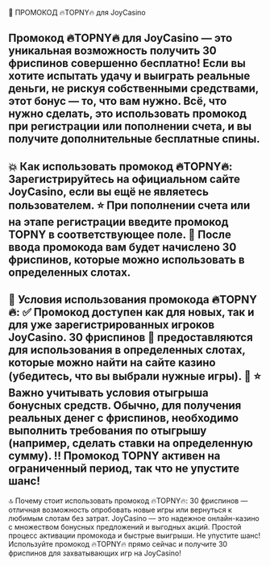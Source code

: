 🎁 ПРОМОКОД 🔥TOPNY🔥 для JoyCasino

Промокод 🔥TOPNY🔥 для JoyCasino — это уникальная возможность получить 30 фриспинов совершенно бесплатно! Если вы хотите испытать удачу и выиграть реальные деньги, не рискуя собственными средствами, этот бонус — то, что вам нужно. Всё, что нужно сделать, это использовать промокод при регистрации или пополнении счета, и вы получите дополнительные бесплатные спины.
---
💥 Как использовать промокод 🔥TOPNY🔥:
Зарегистрируйтесь на официальном сайте JoyCasino, если вы ещё не являетесь пользователем.
⭐ При пополнении счета или на этапе регистрации введите промокод TOPNY в соответствующее поле.
👀 После ввода промокода вам будет начислено 30 фриспинов, которые можно использовать в определенных слотах.
---
🤩 Условия использования промокода 🔥TOPNY🔥:
✅ Промокод доступен как для новых, так и для уже зарегистрированных игроков JoyCasino.
30 фриспинов 🍒 предоставляются для использования в определенных слотах, которые можно найти на сайте казино (убедитесь, что вы выбрали нужные игры). 🍒
⭐ Важно учитывать условия отыгрыша бонусных средств. Обычно, для получения реальных денег с фриспинов, необходимо выполнить требования по отыгрышу (например, сделать ставки на определенную сумму).
‼️ Промокод TOPNY активен на ограниченный период, так что не упустите шанс!
---
🔝 Почему стоит использовать промокод 🔥TOPNY🔥:
30 фриспинов — отличная возможность опробовать новые игры или вернуться к любимым слотам без затрат.
JoyCasino — это надежное онлайн-казино с множеством бонусных предложений и выгодных акций.
Простой процесс активации промокода и быстрые выигрыши.
Не упустите шанс! Используйте промокод 🔥TOPNY🔥 прямо сейчас и получите 30 фриспинов для захватывающих игр на JoyCasino!
